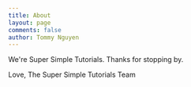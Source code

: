 ```yaml
---
title: About
layout: page
comments: false
author: Tommy Nguyen
---
```


We're Super Simple Tutorials. Thanks for stopping by.

Love,
The Super Simple Tutorials Team <i id="footer-heart" class="fa fa-heart" aria-hidden="true"></i>